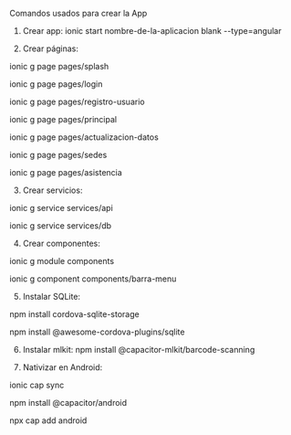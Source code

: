 Comandos usados para crear la App

1. Crear app: ionic start nombre-de-la-aplicacion blank --type=angular

2. Crear páginas:

  ionic g page pages/splash

  ionic g page pages/login

  ionic g page pages/registro-usuario

  ionic g page pages/principal

  ionic g page pages/actualizacion-datos

  ionic g page pages/sedes

  ionic g page pages/asistencia

3. Crear servicios:

  ionic g service services/api

  ionic g service services/db

4. Crear componentes:

  ionic g module components

  ionic g component components/barra-menu

5. Instalar SQLite:

  npm install cordova-sqlite-storage

  npm install @awesome-cordova-plugins/sqlite

6. Instalar mlkit: npm install @capacitor-mlkit/barcode-scanning

7. Nativizar en Android:

  ionic cap sync

  npm install @capacitor/android

  npx cap add android
